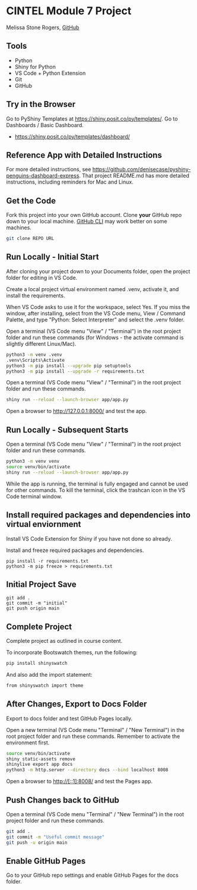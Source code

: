# CINTEL Module 7 Project
Melissa Stone Rogers, [GitHub](https://github.com/meldstonerogers/cintel-07-tdash)

## Tools

- Python
- Shiny for Python
- VS Code + Python Extension
- Git
- GitHub

## Try in the Browser

Go to PyShiny Templates at <https://shiny.posit.co/py/templates/>.
Go to Dashboards / Basic Dashboard.

- <https://shiny.posit.co/py/templates/dashboard/>

## Reference App with Detailed Instructions

For more detailed instructions, see <https://github.com/denisecase/pyshiny-penguins-dashboard-express>.
That project README.md has more detailed instructions, including reminders for Mac and Linux. 

## Get the Code

Fork this project into your own GitHub account.
Clone **your** GitHub repo down to your local machine.
[GitHub CLI](https://cli.github.com/) may work better on some machines.

```zsh
git clone REPO URL
```

## Run Locally - Initial Start

After cloning your project down to your Documents folder, open the project folder for editing in VS Code.

Create a local project virtual environment named .venv, activate it, and install the requirements.

When VS Code asks to use it for the workspace, select Yes.
If you miss the window, after installing, select from the VS Code menu, View / Command Palette, and type "Python: Select Interpreter" and select the .venv folder.

Open a terminal (VS Code menu "View" / "Terminal") in the root project folder and run these commands (for Windows - the activate command is slightly different Linux/Mac).

```zsh
python3 -m venv .venv
.venv\Scripts\Activate
python3 -m pip install --upgrade pip setuptools
python3 -m pip install --upgrade -r requirements.txt
```

Open a terminal (VS Code menu "View" / "Terminal") in the root project folder and run these commands.

```zsh
shiny run --reload --launch-browser app/app.py
```

Open a browser to <http://127.0.0.1:8000/> and test the app.

## Run Locally - Subsequent Starts

Open a terminal (VS Code menu "View" / "Terminal") in the root project folder and run these commands.

```zsh
python3 -m venv venv
source venv/bin/activate
shiny run --reload --launch-browser app/app.py
```

While the app is running, the terminal is fully engaged and cannot be used for other commands. 
To kill the terminal, click the trashcan icon in the VS Code terminal window. 

## Install required packages and dependencies into virtual enviornment

Install VS Code Extension for Shiny if you have not done so already.

Install and freeze required packages and dependencies. 
```
pip install -r requirements.txt
python3 -m pip freeze > requirements.txt
```

## Initial Project Save
```
git add .
git commit -m "initial"                         
git push origin main
```

## Complete Project
Complete project as outlined in course content. 

To incorporate Bootswatch themes, run the following: 
```zsh
pip install shinyswatch
```
And also add the import statement: 
```zsh
from shinyswatch import theme
``` 

## After Changes, Export to Docs Folder

Export to docs folder and test GitHub Pages locally.

Open a new terminal (VS Code menu "Terminal" / "New Terminal") in the root project folder and run these commands. 
Remember to activate the environment first. 

```zsh
source venv/bin/activate
shiny static-assets remove
shinylive export app docs
python3 -m http.server --directory docs --bind localhost 8008
```

Open a browser to <http://[::1]:8008/> and test the Pages app.

## Push Changes back to GitHub

Open a terminal (VS Code menu "Terminal" / "New Terminal") in the root project folder and run these commands.

```zsh
git add .
git commit -m "Useful commit message"
git push -u origin main
```

## Enable GitHub Pages

Go to your GitHub repo settings and enable GitHub Pages for the docs folder.

